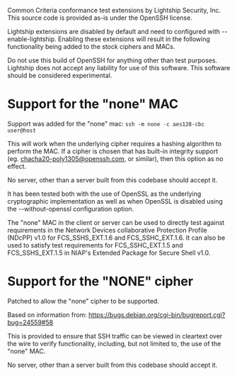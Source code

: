 Common Criteria conformance test extensions by Lightship Security, Inc.
This source code is provided as-is under the OpenSSH license.

Lightship extensions are disabled by default and need to configured with
--enable-lightship.  Enabling these extensions will result in the following
functionality being added to the stock ciphers and MACs.

Do not use this build of OpenSSH for anything other than test purposes.  Lightship does not 
accept any liability for use of this software.  This software should be considered 
experimental.


# Support for the "none" MAC #
Support was added for the "none" mac:
	`ssh -m none -c aes128-cbc user@host`

This will work when the underlying cipher requires a hashing algorithm to perform the MAC.  If a cipher is chosen that has built-in integrity support (eg. chacha20-poly1305@openssh.com, or similar), then this option as no effect.

No server, other than a server built from this codebase should accept it.

It has been tested both with the use of OpenSSL as the underlying cryptographic implementation as well as when OpenSSL is disabled using the --without-openssl configuration option.

The "none" MAC in the client or server can be used to directly test against requirements in the Network Devices collaborative Protection Profile (NDcPP) v1.0 for FCS_SSHS_EXT.1.6 and FCS_SSHC_EXT.1.6.  It can also be used to satisfy test requirements for FCS_SSHC_EXT.1.5 and FCS_SSHS_EXT.1.5 in NIAP's Extended Package for Secure Shell v1.0.


# Support for the "NONE" cipher #
Patched to allow the "none" cipher to be supported.

Based on information from: https://bugs.debian.org/cgi-bin/bugreport.cgi?bug=24559#58

This is provided to ensure that SSH traffic can be viewed in cleartext over the wire to verify functionality, including, but not limited to, the use of the "none" MAC.

No server, other than a server built from this codebase should accept it.

